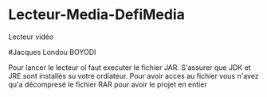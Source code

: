 # Lecteur-Media-DefiMedia
Lecteur vidéo

#Jacques Londou BOYODI

Pour lancer le lecteur ol faut executer le fichier JAR. S'assurer que JDK et JRE sont installés su votre ordiateur. 
Pour avoir acces au fichier vous n'avez qu'a décompresé le fichier RAR pour avoir le projet en entier
